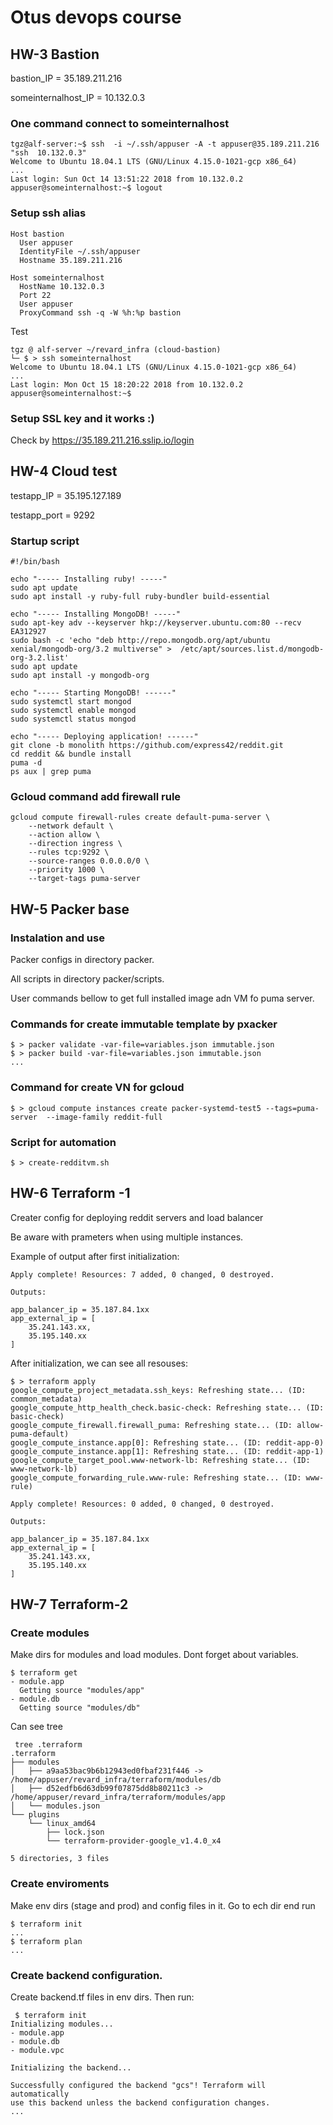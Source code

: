 # Otus devops course

## HW-3 Bastion

bastion_IP = 35.189.211.216

someinternalhost_IP = 10.132.0.3

### One command connect to someinternalhost
```
tgz@alf-server:~$ ssh  -i ~/.ssh/appuser -A -t appuser@35.189.211.216 "ssh  10.132.0.3"
Welcome to Ubuntu 18.04.1 LTS (GNU/Linux 4.15.0-1021-gcp x86_64)
...
Last login: Sun Oct 14 13:51:22 2018 from 10.132.0.2
appuser@someinternalhost:~$ logout
```

### Setup ssh alias
```
Host bastion
  User appuser
  IdentityFile ~/.ssh/appuser
  Hostname 35.189.211.216

Host someinternalhost
  HostName 10.132.0.3
  Port 22
  User appuser
  ProxyCommand ssh -q -W %h:%p bastion
```
Test
```
tgz @ alf-server ~/revard_infra (cloud-bastion)
└─ $ > ssh someinternalhost
Welcome to Ubuntu 18.04.1 LTS (GNU/Linux 4.15.0-1021-gcp x86_64)
...
Last login: Mon Oct 15 18:20:22 2018 from 10.132.0.2
appuser@someinternalhost:~$
```

### Setup SSL key and it works :) 

Check by https://35.189.211.216.sslip.io/login

## HW-4 Cloud test

testapp_IP = 35.195.127.189

testapp_port = 9292 

### Startup script
```
#!/bin/bash

echo "----- Installing ruby! -----"
sudo apt update
sudo apt install -y ruby-full ruby-bundler build-essential

echo "----- Installing MongoDB! -----"
sudo apt-key adv --keyserver hkp://keyserver.ubuntu.com:80 --recv EA312927
sudo bash -c 'echo "deb http://repo.mongodb.org/apt/ubuntu xenial/mongodb-org/3.2 multiverse" >  /etc/apt/sources.list.d/mongodb-org-3.2.list'
sudo apt update
sudo apt install -y mongodb-org

echo "----- Starting MongoDB! ------"
sudo systemctl start mongod
sudo systemctl enable mongod
sudo systemctl status mongod

echo "----- Deploying application! ------"
git clone -b monolith https://github.com/express42/reddit.git
cd reddit && bundle install
puma -d
ps aux | grep puma
```

### Gcloud command add firewall rule
```
gcloud compute firewall-rules create default-puma-server \
    --network default \
    --action allow \
    --direction ingress \
    --rules tcp:9292 \
    --source-ranges 0.0.0.0/0 \
    --priority 1000 \
    --target-tags puma-server
```

## HW-5 Packer base

### Instalation and use
 
Packer configs in directory packer.

All scripts in directory packer/scripts.

User commands bellow to get full installed image adn VM fo puma server.

### Commands for create immutable template by pxacker
```
$ > packer validate -var-file=variables.json immutable.json
$ > packer build -var-file=variables.json immutable.json
...
```

### Command for create VN for gcloud
```
$ > gcloud compute instances create packer-systemd-test5 --tags=puma-server  --image-family reddit-full
```

### Script for automation
```
$ > create-redditvm.sh
```

## HW-6 Terraform -1 

Creater config for deploying reddit servers and load balancer

Be aware with prameters when using multiple instances. 

Example of output after first initialization:

```
Apply complete! Resources: 7 added, 0 changed, 0 destroyed.

Outputs:

app_balancer_ip = 35.187.84.1xx
app_external_ip = [
    35.241.143.xx,
    35.195.140.xx
]
```

After initialization, we can see all resouses:
```
$ > terraform apply
google_compute_project_metadata.ssh_keys: Refreshing state... (ID: common_metadata)
google_compute_http_health_check.basic-check: Refreshing state... (ID: basic-check)
google_compute_firewall.firewall_puma: Refreshing state... (ID: allow-puma-default)
google_compute_instance.app[0]: Refreshing state... (ID: reddit-app-0)
google_compute_instance.app[1]: Refreshing state... (ID: reddit-app-1)
google_compute_target_pool.www-network-lb: Refreshing state... (ID: www-network-lb)
google_compute_forwarding_rule.www-rule: Refreshing state... (ID: www-rule)

Apply complete! Resources: 0 added, 0 changed, 0 destroyed.

Outputs:

app_balancer_ip = 35.187.84.1xx
app_external_ip = [
    35.241.143.xx,
    35.195.140.xx
]
```

## HW-7 Terraform-2

### Create modules
Make dirs for modules and load modules. Dont forget about variables.
```
$ terraform get
- module.app
  Getting source "modules/app"
- module.db
  Getting source "modules/db"
```

Can see tree
```
 tree .terraform
.terraform
├── modules
│   ├── a9aa53bac9b6b12943ed0fbaf231f446 -> /home/appuser/revard_infra/terraform/modules/db
│   ├── d52edfb6d63db99f07875dd8b80211c3 -> /home/appuser/revard_infra/terraform/modules/app
│   └── modules.json
└── plugins
    └── linux_amd64
        ├── lock.json
        └── terraform-provider-google_v1.4.0_x4

5 directories, 3 files
```
### Create enviroments
Make env dirs (stage and prod) and config files in it.
Go to ech dir end run
```
$ terraform init
...
$ terraform plan
...
```

### Create backend configuration.

Create backend.tf files in env dirs. Then run:
```
 $ terraform init
Initializing modules...
- module.app
- module.db
- module.vpc

Initializing the backend...

Successfully configured the backend "gcs"! Terraform will automatically
use this backend unless the backend configuration changes.
...
```


